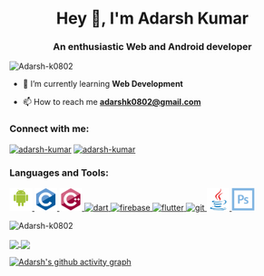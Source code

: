 <h1 align="center">Hey 👋, I'm Adarsh Kumar</h1>
<h3 align="center">An enthusiastic Web and Android developer</h3>

<p align="left"> <img src="https://komarev.com/ghpvc/?username=Adarsh-k0802&label=Profile%20views&color=0e75b6&style=flat" alt="Adarsh-k0802" /> </p>

- 🌱 I’m currently learning **Web Development**

- 📫 How to reach me **adarshk0802@gmail.com**

<h3 align="left">Connect with me:</h3>
<p align="left">
<a href="https://www.linkedin.com/in/adarsh-kumar-0802/" target="blank"><img align="center" src="https://raw.githubusercontent.com/rahuldkjain/github-profile-readme-generator/master/src/images/icons/Social/linked-in-alt.svg" alt="adarsh-kumar" height="30" width="40" /></a>
<a href="https://www.codechef.com/users/adarshk0802" target="blank"><img align="center" src="https://cdn.jsdelivr.net/npm/simple-icons@3.1.0/icons/codechef.svg" alt="adarsh-kumar" height="30" width="40" /></a>
</p>

<h3 align="left">Languages and Tools:</h3>
<p align="left"> <a href="https://developer.android.com" target="_blank"> <img src="https://raw.githubusercontent.com/devicons/devicon/master/icons/android/android-original-wordmark.svg" alt="android" width="40" height="40"/> </a> <a href="https://addiv.ml/all-courses/c-programming/" target="_blank"> <img src="https://raw.githubusercontent.com/devicons/devicon/master/icons/c/c-original.svg" alt="c" width="40" height="40"/> </a> <a href="https://www.w3schools.com/cpp/" target="_blank"> <img src="https://raw.githubusercontent.com/devicons/devicon/master/icons/cplusplus/cplusplus-original.svg" alt="cplusplus" width="40" height="40"/> </a> <a href="https://dart.dev" target="_blank"> <img src="https://www.vectorlogo.zone/logos/dartlang/dartlang-icon.svg" alt="dart" width="40" height="40"/> </a> <a href="https://firebase.google.com/" target="_blank"> <img src="https://www.vectorlogo.zone/logos/firebase/firebase-icon.svg" alt="firebase" width="40" height="40"/> </a> <a href="https://flutter.dev" target="_blank"> <img src="https://www.vectorlogo.zone/logos/flutterio/flutterio-icon.svg" alt="flutter" width="40" height="40"/> </a> <a href="https://git-scm.com/" target="_blank"> <img src="https://www.vectorlogo.zone/logos/git-scm/git-scm-icon.svg" alt="git" width="40" height="40"/> </a> <a href="https://www.java.com" target="_blank"> <img src="https://raw.githubusercontent.com/devicons/devicon/master/icons/java/java-original.svg" alt="java" width="40" height="40"/> </a> <a href="https://www.photoshop.com/en" target="_blank"> <img src="https://raw.githubusercontent.com/devicons/devicon/master/icons/photoshop/photoshop-line.svg" alt="photoshop" width="40" height="40"/> </a> </p>



<p><img align="center" src="https://github-readme-streak-stats.herokuapp.com/?user=Adarsh-k0802&theme=react" alt="Adarsh-k0802" /></p>




<a href="https://github.com/Adarsh-k0802/github-readme-stats">
  <img align="center" src="https://github-readme-stats.vercel.app/api/top-langs/?username=Adarsh-k0802&layout=compact&theme=react&count_private=true" />
</a>
<a href="https://github.com/Adarsh-k0802/github-readme-stats">
  <img align="center" src="https://github-readme-stats.vercel.app/api?username=Adarsh-k0802&show_icons=true&theme=react&count_private=true" />
</a>





[![Adarsh's github activity graph](https://activity-graph.herokuapp.com/graph?username=Adarsh-k0802&theme=react-dark)](https://github.com/Adarsh-k0802/github-readme-activity-graph)


